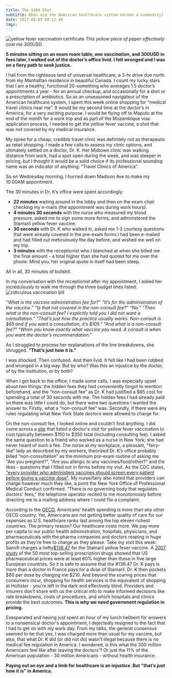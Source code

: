 ```yaml
---
title: The $300 Shot
subtitle: When did the American healthcare system become a commodity?
date: 2017-08-05 08:12:48
tags:
---
```

![yellow fever vaccination certificate](/img/2017-08-05-yellow-fever-vaccine-certificate.jpg)
*This yellow piece of paper effectively cost me 300USD.*

**5 minutes sitting on an exam room table, one vaccination, and 300USD in fees later, I walked out of the doctor’s office livid. I felt wronged and I was on a fiery path to seek justice.**

I hail from the righteous land of universal healthcare, a 3-hr drive due north from my Manhattan residence in beautiful Canada. I count my lucky stars that I am a healthy, functional 20-something who averages 1.5 doctor’s appointments a year - for an annual checkup, and occasionally for a shot or a prescription of antibiotics. So as an unseasoned navigateur of the American healthcare system, I spent this week online shopping for “medical travel clinics near me”. It would be my second time at the doctor’s in America, for a very exciting purpose. I would be flying off to Maputo at the end of the month for a work trip and as part of the Mozambique visa application process, I needed to get the yellow fever vaccine, a shot that was not covered by my medical insurance. 

My spree for a cheap, credible travel clinic was definitely not as therapeutic as retail shopping. I made a few calls to assess my clinic options, and ultimately settled on a doctor, Dr. K. Her Midtown clinic was walking distance from work, had a spot open during the week, and was steeper in pricing, but I thought it would be a solid choice if its professional sounding name was an indicator of anything: “Travel Clinics of America”.

So on Wednesday morning, I hurried down Madison Ave to make my 10:00AM appointment. 

The 30 minutes in Dr. K’s office were spent accordingly: 
- **22 minutes** waiting around in the lobby and then on the exam chair checking my e-mails (the appointment was during work hours). 
- **4 minutes 30 seconds** with the nurse who measured my blood pressure, asked me to sign some more forms, and administered the Stamaril yellow fever vaccine. 
- **30 seconds** with Dr. K who walked in, asked me 1-2 courtesy questions that were already covered in the pre-exam forms I had been e-mailed and had filled out meticulously the day before, and wished me well on my trip.
- **3 minutes** with the receptionist who I blanched at when she billed me the final amount - a total higher than she had quoted for me over the phone. Mind you, her original quote in itself had been steep. 

All in all, 30 minutes of bullshit. 

In my conversation with the receptionist after my appointment, I asked her incredulously to walk me through the three budget lines listed:
![ridiculous vaccination bill](/img/2017-08-05-expensive-shot.png)

<cite>*“What is the vaccine administration fee for?”*
“It’s for the administration of the vaccine.”
*“Is that not covered in the non-consult fee?”*
“No.”
*“Then what is the non-consult fee? I explicitly told you I did not want a consultation.”*
“That’s just how the practice usually works. Non-consult is $65 and if you want a consultation, it’s $105.”
*“And what is a non-consult fee?”*
“When you know exactly what vaccine you need. A consult is when you want the doctor’s recommendation.”</cite>

As I struggled to process her explanations of the line breakdowns, she shrugged. **“That’s just how it is.”**

I was shocked. Then confused. And then livid. It felt like I had been robbed and wronged in a big way. But by who? Was this an injustice by the doctor, of by the institution, or by both?

When I got back to the office, I made some calls. I was especially upset about two things: the hidden fees they had conveniently forgot to mention beforehand, and the “non-consult fee” as Dr. K had justified a $65 cost for spending a total of 30 seconds with me. The hidden fees I had already paid so there was little I could do, but there were two questions I wanted the answer to. Firstly, what a “non-consult fee” was. Secondly, if there were any rules regulating what New York State doctors were allowed to charge for. 

On the non-consult fee, I looked online and couldn’t find anything. I did come across a [site](http://health.costhelper.com/yellow-fever-vaccine.html) that listed a doctor's visit for yellow fever vaccination to cost typically between $150 to $350 total (including consulting fee). I asked the same question to a friend who worked as a nurse in New York; she had never heard of such a fee. The nurse at my workplace, a pleasant, "fairy-like" lady as described by my workers, theorized Dr. K’s office probably billed “non-consultation” as the minimum pre-exam routine of asking me "Are you pregnant?", "Are you allergic to any vaccines/food/other?" and the likes - questions that I filled out in forms before my visit. As the CDC states, ["every provider who administers vaccines should screen every patient before giving a vaccine dose"](https://www.cdc.gov/vaccines/hcp/admin/storage/providers-role-vacc-admin-storage.html). My nurse/fairy also noted that providers can charge however much they like, a point the New York Office of Professional Medical Conduct confirmed. “There is no governing body that regulates doctors' fees,” the telephone operator recited to me monotonously before directing me to a mailing address where I could file a complaint. 

According to the [OECD](http://www.oecd.org/unitedstates/49084355.pdf), Americans' health spending is more than any other OECD country. Yet, Americans are not getting better quality of care for our expenses as U.S. healthcare ranks last among the top eleven richest countries. The primary reason? Our healthcare costs more. We pay more per capita to our public health administration, hospitals, physicians, and pharmaceuticals with the pharma companies and doctors reaping in huge profits as they're free to charge as they please. Take my visit this week: Sanofi charges a hefty[$136.47](http://physall.com/fullpanel/uploads/files/sanofi-pasteur-pricing-2016.pdf) for the Stamaril yellow fever vaccine. A [2007 study](http://onlinelibrary.wiley.com/doi/10.1111/j.1740-9713.2011.00471.x/abstract) of the 50 most top-selling prescription drugs showed that US pharmaceutical prices were at least 60% higher than those in five large European countries. So it is safe to assume that the #136.47 Dr. K pays is more than a doctor in France pays for a dose of Stamaril. Dr. K then pockets $80 per dose by charging me $210. And beyond the soaring prices that consumers incur, shopping for health services is the equivalent of shopping at Hollister - you're left in the dark and effectively blind. Providers and insurers don't share with us the critical info to make informed decisions like rate breakdowns, costs of procedures, and which hospitals and clinics provide the best outcomes. **This is why we need government regulation in pricing.**

Exasperated and having just spent an hour of my lunch hellbent for answers to a nonsensical doctor's appointment, I dejectedly resigned to the fact that I had to get on with my work day. From my talks, the general consensus seemed to be that yes, I was charged more than usual for my vaccine, but also, that what Dr. K did (or did not do) wasn't illegal because there is no medical fee regulation in America. I wondered, is this what the 300 million Americans feel like after leaving the doctors'? Or just the 11% of the American population - 30 million Americans - without health insurance. 

**Paying out an eye and a limb for healthcare is an injustice. But "that’s just how it is" in America.**